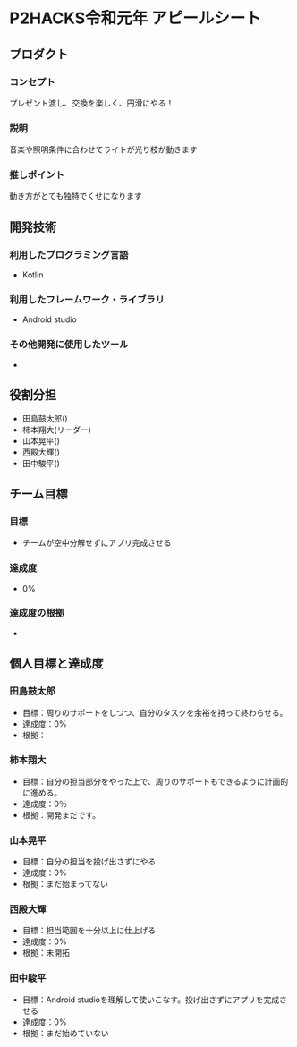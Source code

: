 # P2HACKS令和元年 アピールシート

## プロダクト

### コンセプト
プレゼント渡し、交換を楽しく、円滑にやる！

### 説明
音楽や照明条件に合わせてライトが光り枝が動きます

### 推しポイント
動き方がとても独特でくせになります

## 開発技術

### 利用したプログラミング言語
- Kotlin

### 利用したフレームワーク・ライブラリ
- Android studio

### その他開発に使用したツール
- 

## 役割分担
- 田島鼓太郎()
- 柿本翔大(リーダー)
- 山本晃平()
- 西殿大輝()
- 田中駿平()

## チーム目標

### 目標
- チームが空中分解せずにアプリ完成させる

### 達成度
- 0%

### 達成度の根拠
- 

## 個人目標と達成度

### 田島鼓太郎
- 目標：周りのサポートをしつつ、自分のタスクを余裕を持って終わらせる。
- 達成度：0%
- 根拠：

### 柿本翔大
- 目標：自分の担当部分をやった上で、周りのサポートもできるように計画的に進める。
- 達成度：0％
- 根拠：開発まだです。

### 山本晃平
- 目標：自分の担当を投げ出さずにやる
- 達成度：0%
- 根拠：まだ始まってない

### 西殿大輝
- 目標：担当範囲を十分以上に仕上げる
- 達成度：0%
- 根拠：未開拓

### 田中駿平
- 目標：Android studioを理解して使いこなす。投げ出さずにアプリを完成させる
- 達成度：0%
- 根拠：まだ始めていない
